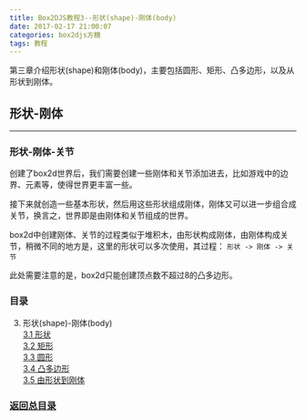 ```yaml
---
title: Box2DJS教程3--形状(shape)-刚体(body)
date: 2017-02-17 21:00:07
categories: box2djs方糖
tags: 教程
---
```

第三章介绍形状(shape)和刚体(body)，主要包括圆形、矩形、凸多边形，以及从形状到刚体。
<!--more-->

## 形状-刚体
-----
### 形状-刚体-关节
创建了box2d世界后，我们需要创建一些刚体和关节添加进去，比如游戏中的边界、元素等，使得世界更丰富一些。

接下来就创造一些基本形状，然后用这些形状组成刚体，刚体又可以进一步组合成关节，换言之，世界即是由刚体和关节组成的世界。

box2d中创建刚体、关节的过程类似于堆积木，由形状构成刚体，由刚体构成关节，稍微不同的地方是，这里的形状可以多次使用，其过程：
`形状 -> 刚体 -> 关节`

此处需要注意的是，box2d只能创建顶点数不超过8的凸多边形。

### 目录 
3. 形状(shape)-刚体(body)  
  [3.1 形状](/2017/02/17/box2d-tutorial-3-1-shape/)  
  [3.2 矩形](/2017/02/17/box2d-tutorial-3-2-box-shape/)  
  [3.3 圆形](/2017/02/17/box2d-tutorial-3-3-cicle-shape/)  
  [3.4 凸多边形](/2017/02/17/box2d-tutorial-3-4-poly-shape/)  
  [3.5 由形状到刚体](/2017/02/17/box2d-tutorial-3-5-shape-to-body/)  


### [返回总目录](/2017/02/17/box2d-tutorial-0-catalog/) 